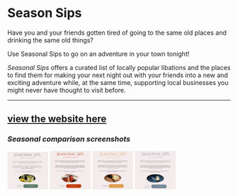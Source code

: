 # Season Sips

Have you and your friends gotten tired of going to the same old places and drinking the same old things?

Use Seasonal Sips to go on an adventure in your town tonight!

_Seasonal Sips_ offers a curated list of locally popular libations and the places to find them for making your next night out with your friends into a new and exciting adventure while, at the same time, supporting local businesses you might never have thought to visit before.

---

## [view the website here](https://jerrywjackson.github.io/tt-codejam_seasonal-sips/)

### _Seasonal comparison screenshots_

<img src="src/images/seasonal-sips_landing-spring.png" width="92">
<img src="src/images/seasonal-sips_landing-summer.png" width="92">
<img src="src/images/seasonal-sips_landing-fall.png" width="92">
<img src="src/images/seasonal-sips_landing-winter.png" width="92">
